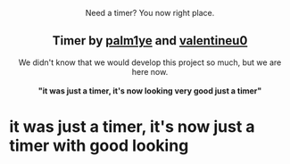 
<p align="center">Need a timer? You now right place.</p>
<h2 align="center">Timer by <a href="https://github.com/palm1ye">palm1ye</a> and <a href="https://github.com/valentineu0">valentineu0</a></h2>
<p align="center">We didn't know that we would develop this project so much, but we are here now.<br /><br /><b>"it was just a timer, it's now looking very good just a timer"</b</p>

# it was just a timer, it's now just a timer with good looking

